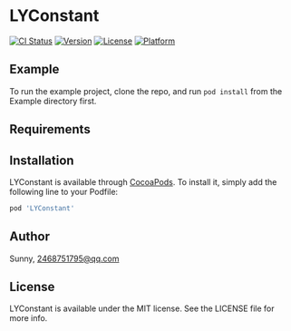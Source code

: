 # LYConstant

[![CI Status](https://img.shields.io/travis/Sunny/LYConstant.svg?style=flat)](https://travis-ci.org/Sunny/LYConstant)
[![Version](https://img.shields.io/cocoapods/v/LYConstant.svg?style=flat)](https://cocoapods.org/pods/LYConstant)
[![License](https://img.shields.io/cocoapods/l/LYConstant.svg?style=flat)](https://cocoapods.org/pods/LYConstant)
[![Platform](https://img.shields.io/cocoapods/p/LYConstant.svg?style=flat)](https://cocoapods.org/pods/LYConstant)

## Example

To run the example project, clone the repo, and run `pod install` from the Example directory first.

## Requirements

## Installation

LYConstant is available through [CocoaPods](https://cocoapods.org). To install
it, simply add the following line to your Podfile:

```ruby
pod 'LYConstant'
```

## Author

Sunny, 2468751795@qq.com

## License

LYConstant is available under the MIT license. See the LICENSE file for more info.
